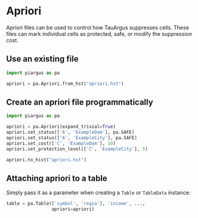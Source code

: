 # Apriori

Apriori files can be used to control how TauArgus suppresses cells.
These files can mark individual cells as protected, safe, or modify the suppression cost.

## Use an existing file

```python
import piargus as pa

apriori = pa.Apriori.from_hst("apriori.hst")
```

## Create an apriori file programmatically

```python
import piargus as pa

apriori = pa.Apriori(expand_trivial=True)
apriori.set_status(['A', 'ExampleDam'], pa.SAFE)
apriori.set_status(['A', 'ExampleCity'], pa.SAFE)
apriori.set_cost(['C', 'ExampleDam'], 10)
apriori.set_protection_level(['C', 'ExampleCity'], 5)

apriori.to_hist("apriori.hst")
```

## Attaching apriori to a table

Simply pass it as a parameter when creating a `Table` or `TableData` instance:

```python
table = pa.Table(['symbol', 'regio'], 'income', ...,
                 apriori=apriori)
```
